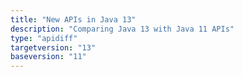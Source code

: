 ```yaml
---
title: "New APIs in Java 13"
description: "Comparing Java 13 with Java 11 APIs"
type: "apidiff"
targetversion: "13"
baseversion: "11"
---
```

